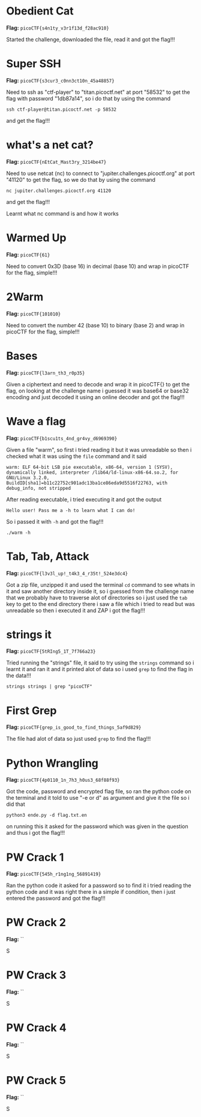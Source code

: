 # Obedient Cat

**Flag:** `picoCTF{s4n1ty_v3r1f13d_f28ac910}`

Started the challenge, downloaded the file, read it and got the flag!!!

# Super SSH

**Flag:** `picoCTF{s3cur3_c0nn3ct10n_45a48857}`

Need to ssh as "ctf-player" to "titan.picoctf.net" at port "58532" to get the flag with password "1db87a14", so i do that by using the command
```
ssh ctf-player@titan.picoctf.net -p 58532
```
and get the flag!!!

# what's a net cat?

**Flag:** `picoCTF{nEtCat_Mast3ry_3214be47}`

Need to use netcat (nc) to connect to "jupiter.challenges.picoctf.org" at port "41120" to get the flag, so we do that by using the command
```
nc jupiter.challenges.picoctf.org 41120
```
and get the flag!!!

Learnt what nc command is and how it works

# Warmed Up

**Flag:** `picoCTF{61}`

Need to convert 0x3D (base 16) in decimal (base 10) and wrap in picoCTF for the flag, simple!!!

# 2Warm

**Flag:** `picoCTF{101010}`

Need to convert the number 42 (base 10) to binary (base 2) and wrap in picoCTF for the flag, simple!!!

# Bases

**Flag:** `picoCTF{l3arn_th3_r0p35}`

Given a ciphertext and need to decode and wrap it in picoCTF{} to get the flag, on looking at the challenge name i guessed it was base64 or base32 encoding and just decoded it using an online decoder and got the flag!!!

# Wave a flag

**Flag:** `picoCTF{b1scu1ts_4nd_gr4vy_d6969390}`

Given a file "warm", so first i tried reading it but it was unreadable so then i checked what it was using the `file` command and it said 
```
warm: ELF 64-bit LSB pie executable, x86-64, version 1 (SYSV), dynamically linked, interpreter /lib64/ld-linux-x86-64.so.2, for GNU/Linux 3.2.0, BuildID[sha1]=b11c22752c901adc13ba1ce86eda9d5516f22763, with debug_info, not stripped
```
After reading executable, i tried executing it and got the output
```
Hello user! Pass me a -h to learn what I can do!
```
So i passed it with `-h` and got the flag!!!
```
./warm -h
```

# Tab, Tab, Attack

**Flag:** `picoCTF{l3v3l_up!_t4k3_4_r35t!_524e3dc4}`

Got a zip file, unzipped it and used the terminal `cd` command to see whats in it and saw another directory inside it, so i guessed from the challenge name that we probably have to traverse alot of directories so i just used the `tab` key to get to the end directory there i saw a file which i tried to read but was unreadable so then i executed it and ZAP i got the flag!!!

# strings it

**Flag:** `picoCTF{5tRIng5_1T_7f766a23}`

Tried running the "strings" file, it said to try using the `strings` command so i learnt it and ran it and it printed alot of data so i used `grep` to find the flag in the data!!!
```
strings strings | grep "picoCTF"
```

# First Grep

**Flag:** `picoCTF{grep_is_good_to_find_things_5af9d829}`

The file had alot of data so just used `grep` to find the flag!!!

# Python Wrangling

**Flag:** `picoCTF{4p0110_1n_7h3_h0us3_68f88f93}`

Got the code, password and encrypted flag file, so ran the python code on the terminal and it told to use "-e or d" as argument and give it the file so i did that 
```
python3 ende.py -d flag.txt.en
```
on running this it asked for the password which was given in the question and thus i got the flag!!!

# PW Crack 1

**Flag:** `picoCTF{545h_r1ng1ng_56891419}`

Ran the python code it asked for a password so to find it i tried reading the python code and it was right there in a simple if condition, then i just entered the password and got the flag!!!

# PW Crack 2

**Flag:** ``

S

# PW Crack 3

**Flag:** ``

S

# PW Crack 4

**Flag:** ``

S

# PW Crack 5

**Flag:** ``

S
